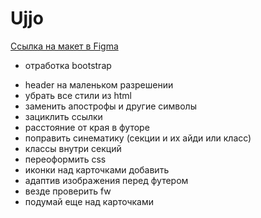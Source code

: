# Ujjo

[Ссылка на макет в Figma](https://www.figma.com/file/N8cL2Qns1b0A6VsmdX1jTN/Ujjo-(Copy)?type=design&node-id=1-130&t=pMtj2wtgozlr392k-0)

* отработка bootstrap

- header на маленьком разрешении
- убрать все стили из html
- заменить апострофы и другие символы
- зациклить ссылки
- расстояние от края в футоре
- поправить синематику (секции и их айди или класс)
- классы внутри секций
- переоформить css
- иконки над карточками добавить
- адаптив изображения перед футером
- везде проверить fw
- подумай еще над карточками